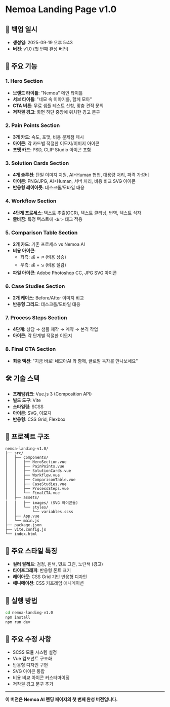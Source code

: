 # Nemoa Landing Page v1.0

## 📅 백업 일시
- **생성일**: 2025-09-19 오후 5:43
- **버전**: v1.0 (첫 번째 완성 버전)

## 🎯 주요 기능

### 1. Hero Section
- **브랜드 타이틀**: "Nemoa" 메인 타이틀
- **서브 타이틀**: "네모 속 이야기를, 함께 모아"
- **CTA 버튼**: 무료 샘플 테스트 신청, 맞춤 견적 문의
- **저작권 경고**: 화면 하단 중앙에 위치한 경고 문구

### 2. Pain Points Section
- **3개 카드**: 속도, 포맷, 비용 문제점 제시
- **아이콘**: 각 카드별 적절한 이모지/이미지 아이콘
- **포맷 카드**: PSD, CLIP Studio 아이콘 포함

### 3. Solution Cards Section
- **4개 솔루션**: 단일 이미지 지원, AI+Human 협업, 대용량 처리, 파격 가성비
- **아이콘**: PNG/JPG, AI+Human, 서버 처리, 비용 비교 SVG 아이콘
- **반응형 레이아웃**: 데스크톱/모바일 대응

### 4. Workflow Section
- **4단계 프로세스**: 텍스트 추출(OCR), 텍스트 클리닝, 번역, 텍스트 식자
- **줄바꿈**: 특정 텍스트에 `<br>` 태그 적용

### 5. Comparison Table Section
- **2개 카드**: 기존 프로세스 vs Nemoa AI
- **비용 아이콘**: 
  - 좌측: 💰 + ↗ (비용 상승)
  - 우측: 💰 + ↘ (비용 절감)
- **파일 아이콘**: Adobe Photoshop CC, JPG SVG 아이콘

### 6. Case Studies Section
- **2개 케이스**: Before/After 이미지 비교
- **반응형 그리드**: 데스크톱/모바일 대응

### 7. Process Steps Section
- **4단계**: 상담 → 샘플 제작 → 계약 → 본격 작업
- **아이콘**: 각 단계별 적절한 이모지

### 8. Final CTA Section
- **최종 액션**: "지금 바로! 네모아AI 와 함께, 글로벌 독자를 만나보세요"

## 🛠 기술 스택
- **프레임워크**: Vue.js 3 (Composition API)
- **빌드 도구**: Vite
- **스타일링**: SCSS
- **아이콘**: SVG, 이모지
- **반응형**: CSS Grid, Flexbox

## 📁 프로젝트 구조
```
nemoa-landing-v1.0/
├── src/
│   ├── components/
│   │   ├── HeroSection.vue
│   │   ├── PainPoints.vue
│   │   ├── SolutionCards.vue
│   │   ├── Workflow.vue
│   │   ├── ComparisonTable.vue
│   │   ├── CaseStudies.vue
│   │   ├── ProcessSteps.vue
│   │   └── FinalCTA.vue
│   ├── assets/
│   │   ├── images/ (SVG 아이콘들)
│   │   └── styles/
│   │       └── variables.scss
│   ├── App.vue
│   └── main.js
├── package.json
├── vite.config.js
└── index.html
```

## 🎨 주요 스타일 특징
- **컬러 팔레트**: 검정, 흰색, 민트 그린, 노란색 (경고)
- **타이포그래피**: 반응형 폰트 크기
- **레이아웃**: CSS Grid 기반 반응형 디자인
- **애니메이션**: CSS 키프레임 애니메이션

## 🚀 실행 방법
```bash
cd nemoa-landing-v1.0
npm install
npm run dev
```

## 📝 주요 수정 사항
- SCSS 모듈 시스템 설정
- Vue 컴포넌트 구조화
- 반응형 디자인 구현
- SVG 아이콘 통합
- 비용 비교 아이콘 커스터마이징
- 저작권 경고 문구 추가

---
**이 버전은 Nemoa AI 랜딩 페이지의 첫 번째 완성 버전입니다.**

